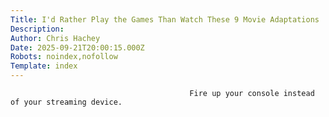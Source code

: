 ```yaml
---
Title: I'd Rather Play the Games Than Watch These 9 Movie Adaptations
Description: 
Author: Chris Hachey
Date: 2025-09-21T20:00:15.000Z
Robots: noindex,nofollow
Template: index
---
```


                                            Fire up your console instead of your streaming device.
                                        